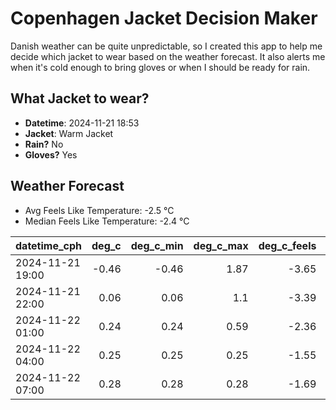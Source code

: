 
# Copenhagen Jacket Decision Maker

Danish weather can be quite unpredictable, so I created this app to help me decide which jacket to wear based on the weather forecast. 
It also alerts me when it's cold enough to bring gloves or when I should be ready for rain.

## What Jacket to wear?

- **Datetime**: 2024-11-21 18:53
- **Jacket**: Warm Jacket
- **Rain?** No
- **Gloves?** Yes

## Weather Forecast
- Avg Feels Like Temperature: -2.5 °C
- Median Feels Like Temperature: -2.4 °C

| datetime_cph     |   deg_c |   deg_c_min |   deg_c_max |   deg_c_feels | weather   | wind   | rain   |
|:-----------------|--------:|------------:|------------:|--------------:|:----------|:-------|:-------|
| 2024-11-21 19:00 |   -0.46 |       -0.46 |        1.87 |         -3.65 | Clouds    | Low    | None   |
| 2024-11-21 22:00 |    0.06 |        0.06 |        1.1  |         -3.39 | Clouds    | Low    | None   |
| 2024-11-22 01:00 |    0.24 |        0.24 |        0.59 |         -2.36 | Clouds    | Low    | None   |
| 2024-11-22 04:00 |    0.25 |        0.25 |        0.25 |         -1.55 | Clouds    | Low    | None   |
| 2024-11-22 07:00 |    0.28 |        0.28 |        0.28 |         -1.69 | Clouds    | Low    | None   |
        